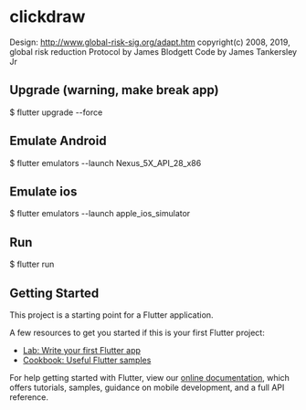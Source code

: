 # clickdraw

Design: http://www.global-risk-sig.org/adapt.htm
copyright(c) 2008, 2019, global risk reduction
Protocol by James Blodgett
Code by James Tankersley Jr

## Upgrade (warning, make break app)
$ flutter upgrade --force

## Emulate Android
$ flutter emulators --launch Nexus_5X_API_28_x86

## Emulate ios
$ flutter emulators --launch apple_ios_simulator

## Run
$ flutter run

## Getting Started

This project is a starting point for a Flutter application.

A few resources to get you started if this is your first Flutter project:

- [Lab: Write your first Flutter app](https://flutter.dev/docs/get-started/codelab)
- [Cookbook: Useful Flutter samples](https://flutter.dev/docs/cookbook)

For help getting started with Flutter, view our
[online documentation](https://flutter.dev/docs), which offers tutorials,
samples, guidance on mobile development, and a full API reference.
